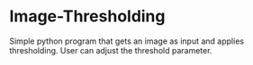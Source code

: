 # Image-Thresholding

Simple python program that gets an image as input and applies thresholding.
User can adjust the threshold parameter.
